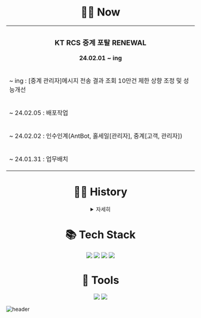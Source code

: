 <div align="center">
    <h1 align="center">🧑‍💻 Now </h1>
    <table>
    <th>
      <h3>KT RCS 중계 포탈 RENEWAL</h3>
      <p>24.02.01 ~ ing </p>
    </th>
    <tr>
      <td><p> ~ ing : [중계 관리자]메시지 전송 결과 조회 10만건 제한 상향 조정 및 성능개선 </p></td>
    </tr>
    <tr>
      <td><p> ~ 24.02.05 : 배포작업 </p></td>
    </tr>
    <tr>
      <td><p> ~ 24.02.02 : 인수인계(AntBot, 홀세일[관리자], 중계[고객, 관리자]) </p></td>
    </tr>
    <tr>
      <td><p> ~ 24.01.31 : 업무배치 </p></td>
    </tr>
  </table>
    <h1 align="center">🧑‍💻 History </h1>
    <details>
        <summary>자세히</summary>
    <table>
    <th>
      <h3>KT 스마트메시지 RCS Biz Center API 연동 개발 및 고도화</h3>
      <p>23.10.10 ~ 24.01.31 </p>
    </th>
    <tr>
      <td><p>  ~ 24.01.31 : 배포작업 완료 </p></td>
    </tr>
    <tr>
      <td><p>  ~ 24.01.17 : 브랜드 별 메시지 조회/생성/발송 테스트 (RCS, FALLBACK)</p></td>
    </tr>
    <tr>
      <td><p>  ~ 24.01.05 : 관리자 웹발송 Agent 서버 관리 개발 완료</p></td>
    </tr>
     <tr>
      <td><p>  ~ 23.12.26 : 빅데이터 기반 RCS서비스 고도화 in 타겟 문자 발송 개발 완료</p></td>
    </tr>
    <tr>
      <td><p>  ~ 23.12.11 : 메시지발송(웹) 커스텀 수신 정보 업로드, 수신 번호 파일 업로드 개발 완료</p></td>
    </tr>
    <tr>
      <td><p>  ~ 23.11.31 : RCS중계 발송포탈고도화 마이그레이션 완료</p></td>
    </tr>
    <tr>
      <td><p>  ~ 23.11.28 : 발송량 현황 조회 개발 완료</p></td>
    </tr>
    <tr>
      <td><p>  ~ 23.11.10 : 포탈메시지 통계, 포탈메시지 실시간 통계 개발 완료</p></td>
    </tr>
  </table>
  <table>
    <th>
      <h3>KTDS 개발자를 위한 개발보안 실무 교육</h3>
      <p>23.12.19 ~ 23.12.20 </p>
    </th>
    <tr>
      <td><p>  ~ 23.12.20 : 개발보안 취약 사례 및 대응 방안 실습 </p></td>
    </tr>
    <tr>
      <td><p>  ~ 23.12.19 : 개발보안의 이해, 보안검증 및 개발보안 설계기준, 정보보안 Compliance점검, 개발보안 취약 사례 및 대응 방안 </p></td>
    </tr>
  </table>
    </details>
    
  <div>
    <h1 align="center">📚 Tech Stack </h1>
<!--     <img src="https://img.shields.io/badge/Java-007396?style=flat-square&logo=Java&logoColor=white"/>
    <img src="https://img.shields.io/badge/Spring-6DB33F?style=flat-square&logo=Spring&logoColor=white">
    <img src="https://img.shields.io/badge/SpringBoot-6DB33F?style=flat-square&logo=SpringBoot&logoColor=white">
    <img src="https://img.shields.io/badge/MySQL-4479A1?style=flat-square&logo=MySQL&logoColor=white"> -->
    <img src="https://img.shields.io/badge/Java-007396?style=for-the-badge&logo=Java&logoColor=white">
    <img src="https://img.shields.io/badge/SpringBoot-6DB33F?style=for-the-badge&logo=SpringBoot&logoColor=white">
    <img src="https://img.shields.io/badge/MySQL-4479A1?style=for-the-badge&logo=MySQL&logoColor=white">
    <img src="https://img.shields.io/badge/vue.js-4FC08D?style=for-the-badge&logo=vue.js&logoColor=white">
  </div>

  <div>
    <h1 align="center">🔧 Tools </h1>
    <img src="https://img.shields.io/badge/jira-0052CC?style=for-the-badge&logo=jirasoftware&logoColor=white">
    <img src="https://img.shields.io/badge/gitlab-FC6D26?style=for-the-badge&logo=gitlab&logoColor=white">
  </div>
  
</div>

![header](https://capsule-render.vercel.app/api?type=waving&color=gradient&height=100&section=footer&fontSize=90)
